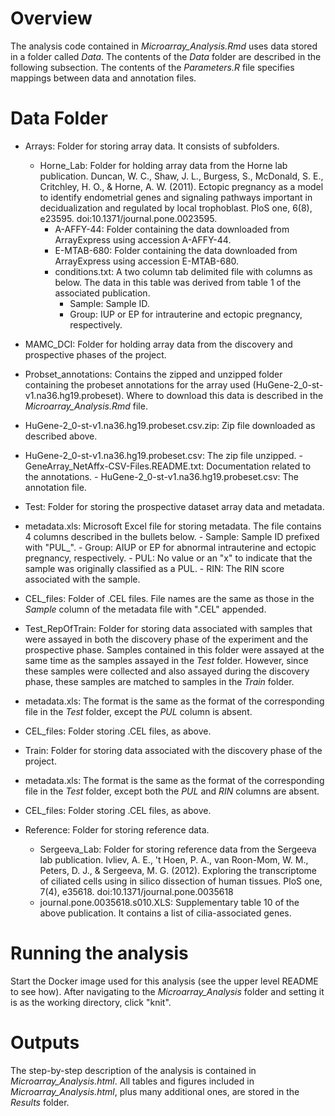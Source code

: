 # Overview


The analysis code contained in *Microarray_Analysis.Rmd* uses data stored in a folder called *Data*. The contents of the *Data* folder are described in the following subsection. The contents of the *Parameters.R* file specifies mappings between data and annotation files.


# Data Folder


- Arrays: Folder for storing array data. It consists of subfolders.
  - Horne_Lab: Folder for holding array data from the Horne lab publication. Duncan, W. C., Shaw, J. L., Burgess, S., McDonald, S. E., Critchley, H. O., & Horne, A. W. (2011). Ectopic pregnancy as a model to identify endometrial genes and signaling pathways important in decidualization and regulated by local trophoblast. PloS one, 6(8), e23595. doi:10.1371/journal.pone.0023595.
    - A-AFFY-44: Folder containing the data downloaded from ArrayExpress using accession A-AFFY-44.
    - E-MTAB-680: Folder containing the data downloaded from ArrayExpress using accession E-MTAB-680.
    - conditions.txt: A two column tab delimited file with columns as below. The data in this table was derived from table 1 of the associated publication.
      - Sample: Sample ID.
      - Group: IUP or EP for intrauterine and ectopic pregnancy, respectively.
 - MAMC_DCI: Folder for holding array data from the discovery and prospective phases of the project.
  - Probset_annotations: Contains the zipped and unzipped folder containing the probeset annotations for the array used (HuGene-2_0-st-v1.na36.hg19.probeset). Where to download this data is described in the *Microarray_Analysis.Rmd* file.
   - HuGene-2_0-st-v1.na36.hg19.probeset.csv.zip: Zip file downloaded as described above.
   - HuGene-2_0-st-v1.na36.hg19.probeset.csv: The zip file unzipped.
    - GeneArray_NetAffx-CSV-Files.README.txt: Documentation related to the annotations.
    - HuGene-2_0-st-v1.na36.hg19.probeset.csv: The annotation file.
  - Test: Folder for storing the prospective dataset array data and metadata.
   - metadata.xls: Microsoft Excel file for storing metadata. The file contains 4 columns described in the bullets below.
    - Sample: Sample ID prefixed with "PUL_".
    - Group: AIUP or EP for abnormal intrauterine and ectopic pregnancy, respectively.
    - PUL: No value or an "x" to indicate that the sample was originally classified as a PUL.
    - RIN: The RIN score associated with the sample.
   - CEL_files: Folder of .CEL files. File names are the same as those in the *Sample* column of the metadata file with ".CEL" appended.
  - Test_RepOfTrain: Folder for storing data associated with samples that were assayed in both the discovery phase of the experiment and the prospective phase. Samples contained in this folder were assayed at the same time as the samples assayed in the *Test* folder. However, since these samples were collected and also assayed during the discovery phase, these samples are matched to samples in the *Train* folder.
   - metadata.xls: The format is the same as the format of the corresponding file in the *Test* folder, except the *PUL* column is absent.
   - CEL_files: Folder storing .CEL files, as above.
  - Train: Folder for storing data associated with the discovery phase of the project.
   - metadata.xls: The format is the same as the format of the corresponding file in the *Test* folder, except both the *PUL* and *RIN* columns are absent.
   - CEL_files: Folder storing .CEL files, as above.


- Reference: Folder for storing reference data.
  - Sergeeva_Lab: Folder for storing reference data from the Sergeeva lab publication. Ivliev, A. E., 't Hoen, P. A., van Roon-Mom, W. M., Peters, D. J., & Sergeeva, M. G. (2012). Exploring the transcriptome of ciliated cells using in silico dissection of human tissues. PloS one, 7(4), e35618. doi:10.1371/journal.pone.0035618
   - journal.pone.0035618.s010.XLS: Supplementary table 10 of the above publication. It contains a list of cilia-associated genes.


# Running the analysis


Start the Docker image used for this analysis (see the upper level README to see how). After navigating to the *Microarray_Analysis* folder and setting it is as the working directory, click "knit".


# Outputs


The step-by-step description of the analysis is contained in *Microarray_Analysis.html*. All tables and figures included in *Microarray_Analysis.html*, plus many additional ones, are stored in the *Results* folder.
